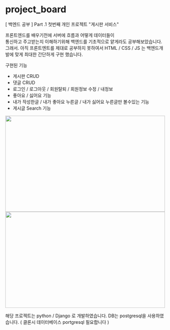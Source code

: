 # project_board
[ 백엔드 공부 ] Part .1  첫번째 개인 프로젝트  "게시판 서비스" 

프론트엔드를 배우기전에 서버에 흐름과 어떻게 데이터들이  
통신하고 주고받는지 이해하기위해
백엔드를 기초적으로 얕게라도 공부해보았습니다. 그래서. 아직 프론트엔트를 제대로 공부하지 못하여서
HTML / CSS / JS 는 백엔드개발에 맞게 최대한 간단하게 구현 했습니다.

구현된 기능 
- 게시판 CRUD 
- 댓글 CRUD
- 로그인 / 로그아웃 / 회원탈퇴 / 회원정보 수정 / 내정보
- 좋아요 / 싫어요 기능
- 내가 작성한글 / 내가 좋아요 누른글 / 내가 싫어요 누른글만 볼수있는 기능
- 게시글 Search 기능


<img src="https://user-images.githubusercontent.com/76981768/106838555-e1fb1200-66df-11eb-907e-6d6b83726d25.png" width="500" height="300">
<img src="https://user-images.githubusercontent.com/76981768/106838562-e3c4d580-66df-11eb-9c6b-8ce9dd2f71ba.png" width="500" height="300">

해당 프로젝트는 python / Django 로 개발하였습니다.
DB는 postgresql을 사용하였습니다.
( 클론시 데이터베이스 portgresql 필요합니다 )


